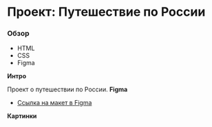 # Проект: Путешествие по России

### Обзор
* HTML
* CSS
* Figma

**Интро**

Проект о путешествии по России.
**Figma**

* [Ссылка на макет в Figma](https://www.figma.com/file/5S2WSbEFL6awjVWJ0NWL8Q/Sprint-3_-Russia-_-desktop-mobile?node-id=28503%3A0)

**Картинки**

